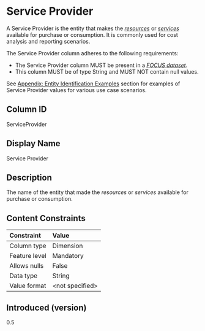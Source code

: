 # Service Provider

A Service Provider is the entity that makes the [*resources*](#glossary:resource) or [*services*](#glossary:service) available for purchase or consumption.  It is commonly used for cost analysis and reporting scenarios.

The Service Provider column adheres to the following requirements:

* The Service Provider column MUST be present in a [*FOCUS dataset*](#glossary:FOCUS-dataset).
* This column MUST be of type String and MUST NOT contain null values.

See [Appendix: Entity Identification Examples](#entityidentification) section for examples of Service Provider values for various use case scenarios.

## Column ID

ServiceProvider

## Display Name

Service Provider

## Description

The name of the entity that made the *resources* or *services* available for purchase or consumption.

## Content Constraints

| Constraint      | Value           |
|:----------------|:----------------|
| Column type     | Dimension       |
| Feature level   | Mandatory       |
| Allows nulls    | False           |
| Data type       | String          |
| Value format    | \<not specified> |

## Introduced (version)

0.5